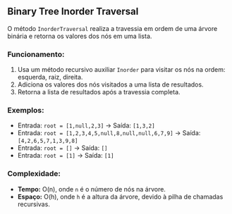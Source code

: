 ## Binary Tree Inorder Traversal

O método `InorderTraversal` realiza a travessia em ordem de uma árvore binária e retorna os valores dos nós em uma lista.

### Funcionamento:
1. Usa um método recursivo auxiliar `Inorder` para visitar os nós na ordem: esquerda, raiz, direita.
2. Adiciona os valores dos nós visitados a uma lista de resultados.
3. Retorna a lista de resultados após a travessia completa.

### Exemplos:
- Entrada: `root = [1,null,2,3]` → Saída: `[1,3,2]`
- Entrada: `root = [1,2,3,4,5,null,8,null,null,6,7,9]` → Saída: `[4,2,6,5,7,1,3,9,8]`
- Entrada: `root = []` → Saída: `[]`
- Entrada: `root = [1]` → Saída: `[1]`

### Complexidade:
- **Tempo:** O(n), onde `n` é o número de nós na árvore.
- **Espaço:** O(h), onde `h` é a altura da árvore, devido à pilha de chamadas recursivas.
